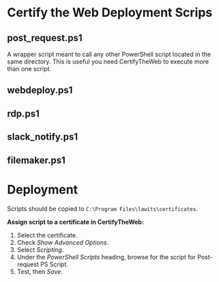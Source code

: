 # Certify the Web Deployment Scrips

## post_request.ps1

A wrapper script meant to call any other PowerShell script located in the same directory.  This is useful you need CertifyTheWeb to execute more than one script.


## webdeploy.ps1



## rdp.ps1



## slack_notify.ps1



## filemaker.ps1



# Deployment

Scripts should be copied to `C:\Program Files\lawits\certificates`.

**Assign script to a certificate in CertifyTheWeb:**
 1. Select the certificate.
 2. Check *Show Advanced Options*.
 3. Select *Scripting*.
 4. Under the *PowerShell Scripts* heading, browse for the script for Post-request PS Script.
 5. Test, then *Save*.
